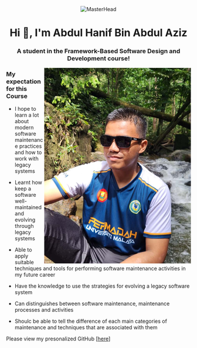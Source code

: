 <div align="center">
  <img src="https://www.bing.com/th/id/OGC.91abe8c533bc8f9c34c2cf7ff7b8f6b9?o=7&cb=12&pid=1.7&rm=3&rurl=https%3a%2f%2fmedia.giphy.com%2fmedia%2fjz2VNqCrlFsPe%2fgiphy.gif&ehk=ATm3L1qKw6mcsiZt7AaChPsaY1stS8iQT%2b1dwVKZPQE%3d" alt="MasterHead" />
</div>
<h1 align="center">Hi 👋, I'm Abdul Hanif Bin Abdul Aziz</h1>
<h3 align="center">A student in the Framework-Based Software Design and Development course!</h3>
<img align="right" alt="Myself" width="400" src="Me.jpg">

<h3>My expectation for this Course</h3>

 - I hope to learn a lot about modern software maintenance practices and how to work with legacy systems

 - Learnt how keep a software well-maintained and evolving through legacy systems

 - Able to apply suitable techniques and tools for performing software maintenance activities in my future career

 - Have the knowledge to use the strategies for evolving a legacy software system

 - Can distinguishes between software maintenance, maintenance processes and activities

 - Shoulc be able to tell the difference of each main categories of maintenance and techniques that are associated with them


Please view my presonalized GitHub [[here](https://github.com/Nipz652)]

